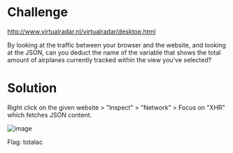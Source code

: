 # Challenge

http://www.virtualradar.nl/virtualradar/desktop.html

By looking at the traffic between your browser and the website, and looking at the JSON, can you deduct the name of the variable that shows the total amount of airplanes currently tracked within the view you've selected?

# Solution

Right click on the given website > "Inspect" > "Network" > Focus on "XHR" which fetches JSON content.

![image](https://user-images.githubusercontent.com/81070073/121289634-223eec80-c89a-11eb-831c-14442661486e.png)

Flag: totalac
